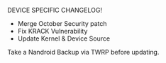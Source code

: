 DEVICE SPECIFIC CHANGELOG!

- Merge October Security patch
- Fix KRACK Vulnerability
- Update Kernel & Device Source

Take a Nandroid Backup via TWRP before updating.
